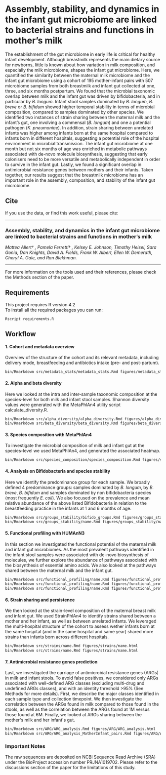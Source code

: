 # Assembly, stability, and dynamics in the infant gut microbiome are linked to bacterial strains and functions in mother’s milk

The establishment of the gut microbiome in early life is critical for healthy infant development. Although breastmilk represents the main dietary source for newborns, little is known about how variation in milk composition, and especially the milk microbiome, shapes the infant gut microbiome. Here, we quantified the similarity between the maternal milk microbiome and the infant gut microbiome using a cohort of 195 mother-infant pairs with 507 microbiome samples from both breastmilk and infant gut collected at one, three, and six months postpartum. We found that the microbial taxonomic overlap between milk and the infant gut was driven by bifidobacteria, and in particular by *B. longum*. Infant stool samples dominated by *B. longum*, *B. breve* or *B. bifidum* showed higher temporal stability in terms of microbial composition, compared to samples dominated by other species. We identified two instances of strain sharing between the maternal milk and the infant’s gut, one involving a commensal (*B. longum*) and one a potential pathogen (*K. pneumoniae*). In addition, strain sharing between unrelated infants was higher among infants born at the same hospital compared to infants born in different hospitals, suggesting a potential role of the hospital environment in microbial transmission. The infant gut microbiome at one month but not six months of age was enriched in metabolic pathways associated with de-novo molecule biosynthesis, suggesting that early colonisers need to be more versatile and metabolically independent in order to survive in the infant gut. Lastly, we found a significant overlap in antimicrobial resistance genes between mothers and their infants. Taken together, our results suggest that the breastmilk microbiome has an important role in the assembly, composition, and stability of the infant gut microbiome. 

## Cite

If you use the data, or find this work useful, please cite:
_______
### Assembly, stability, and dynamics in the infant gut microbiome are linked to bacterial strains and functions in mother’s milk
*Mattea Allert† , Pamela Ferretti† , Kelsey E. Johnson, Timothy Heisel, Sara Gonia, Dan Knights, David A. Fields, Frank W. Albert, Ellen W. Demerath, Cheryl A. Gale, and Ran Blekhman.*

________
For more information on the tools used and their references, please check the Methods section of the paper.

## Requirements

This project requires R version 4.2    
To install all the required packages you can run:

`Rscript requirements.R`

## Workflow

#### 1. Cohort and metadata overview
Overview of the structure of the cohort and its relevant metadata, including delivery mode, breastfeeding and antibiotics intake (pre- and post-partum). 
```bash
bin/Rmarkdown src/metadata_stats/metadata_stats.Rmd figures/metadata_stats/metadata_stats.html
```

#### 2. Alpha and beta diversity

Here we looked at the intra and inter-sample taxonomic composition at the species-level for both milk and infant stool samples. Shannon diversity values were generated with the MetaPhlAn4 utility script calculate_diversity.R. 

```bash
bin/Rmarkdown src/alpha_diversity/alpha_diversity.Rmd figures/alpha_diversity/alpha_diversity.html
bin/Rmarkdown src/beta_diversity/beta_diversity.Rmd figures/beta_diversity/beta_diversity.html
```

#### 3. Species composition with MetaPhlAn4

To investigate the microbial composition of milk and infant gut at the species-level we used MetaPhlAn4, and generated the associated heatmap.

```bash
bin/Rmarkdown src/species_composition/species_composition.Rmd figures/species_composition/species_composition.html
```

#### 4. Analysis on Bifidobacteria and species stability

Here we identify the predominance group for each sample. We broadly defined 4 predominance groups: samples dominated by *B. longum*, by *B. breve*, *B. bifidum* and samples dominated by non bifidobacteria species (most frequently *E. coli*). We also focused on the prevalence and mean relative abundance of the above listed Bifidobacteria in relation to the breastfeeding practice in the infants at 1 and 6 months of age. 

```bash
bin/Rmarkdown src/groups_stability/bifido_groups.Rmd figures/groups_stability/bifido_groups.html
bin/Rmarkdown src/groups_stability/name.Rmd figures/groups_stability/name.html
```

#### 5. Functional profiling with HUMAnN3

In this section we investigated the functional potential of the maternal milk and infant gut microbiomes. As the most prevalent pathways identified in the infant stool samples were associated with de-novo biosynthesis of molecules, we further explore the abundance of pathways associated with the biosynthesis of essential amino acids. We also looked at the pathways shared between the maternal milk and the infant gut.

```bash
bin/Rmarkdown src/functional_profiling/name.Rmd figures/functional_profiling/name.html
bin/Rmarkdown src/functional_profiling/name.Rmd figures/functional_profiling/name.html
bin/Rmarkdown src/functional_profiling/name.Rmd figures/functional_profiling/name.html
```

#### 6. Strain sharing and persistence

We then looked at the strain-level composition of the maternal breast milk and infant gut. We used StrainPhlAn4 to identify strains shared between a mother and her infant, as well as between unrelated infants. We leveraged the multi-hospital structure of the cohort to assess wether infants born at the same hospital (and in the same hospital and same year) shared more strains than infants born across different hospitals. 

```bash
bin/Rmarkdown src/strains/name.Rmd figures/strains/name.html
bin/Rmarkdown src/strains/name.Rmd figures/strains/name.html
```

#### 7. Antimicrobial resistance genes prediction

Last, we investigated the carriage of antimicrobial resistance genes (ARGs) in milk and infant stools. To avoid false positives, we considered only ARGs associated with well-defined ARG classes (excluding multi-drug and undefined ARGs classes), and with an identity threshold >95% (See Methods for more details). First, we describe the major classes identified in each sample type and collection timepoint. We then investigate the correlation between the ARGs found in milk compared to those found in the stools, as well as the correlation between the ARGs found at 1M versus those found at 6M. Finally, we looked at ARGs sharing between the mother's milk and her infant's gut.

```bash
bin/Rmarkdown src/ARG/ARG_analysis.Rmd figures/ARG/ARG_analysis.html
bin/Rmarkdown src/ARG/ARG_analysis_MotherInfant_pairs.Rmd figures/ARG/ARG_analysis_MotherInfant_pairs.html
```

### Important Notes

The raw sequences are deposited on NCBI Sequence Read Archive (SRA) under the BioProject accession number PRJNA1019702.
Please refer to the discussions section of the paper for the limitations of this study.

